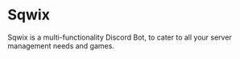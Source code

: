 # Sqwix

Sqwix is a multi-functionality Discord Bot, to cater to all your server management needs and games.
